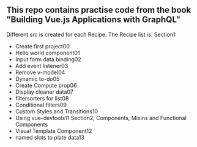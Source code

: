 ## This repo contains practise code from the book "Building Vue.js Applications with GraphQL"
Different src is created for each Recipe. The Recipe list is:
Section1:
- Create first project00
- Hello world component01
- Input form data binding02
- Add event listener03
- Remove v-model04
- Dynamic to-do05
- Create Compute prop06
- Display cleaner data07
- filtersorters for list08
- Conditional filters09
- Custom Styles and Transitions10
- Using vue-devtools11
Section2, Components, Mixins and Functional Components
- Visual Template Component12
- named slots to plate data13
